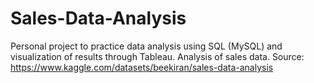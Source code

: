 # Sales-Data-Analysis
Personal project to practice data analysis using SQL (MySQL) and visualization of results through Tableau. 
Analysis of sales data. Source: https://www.kaggle.com/datasets/beekiran/sales-data-analysis
